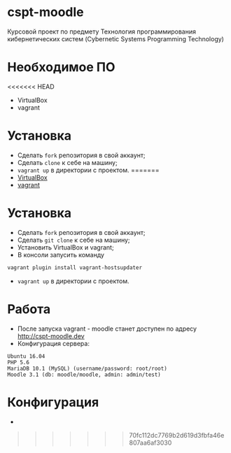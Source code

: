 # cspt-moodle
Курсовой проект по предмету Технология программирования кибернетических систем (Cybernetic Systems Programming Technology)

# Необходимое ПО
<<<<<<< HEAD
* VirtualBox
* vagrant

# Установка
* Сделать `fork` репозитория в свой аккаунт;
* Сделать `clone` к себе на машину;
* `vagrant up` в директории с проектом.
=======
* [VirtualBox](https://www.virtualbox.org/wiki/Downloads)
* [vagrant](https://www.vagrantup.com/downloads.html)

# Установка
* Сделать `fork` репозитория в свой аккаунт;
* Сделать `git clone` к себе на машину;
* Установить VirtualBox и vagrant;
* В консоли запусить команду
```bash
vagrant plugin install vagrant-hostsupdater
```
* `vagrant up` в директории с проектом.

# Работа
* После запуска vagrant - moodle станет доступен по адресу   
    http://cspt-moodle.dev
* Конфигурация сервера:
```
Ubuntu 16.04
PHP 5.6
MariaDB 10.1 (MySQL) (username/password: root/root)
Moodle 3.1 (db: moodle/moodle, admin: admin/test)
```

# Конфигурация
* 
>>>>>>> 70fc112dc7769b2d619d3fbfa46e807aa6af3030
